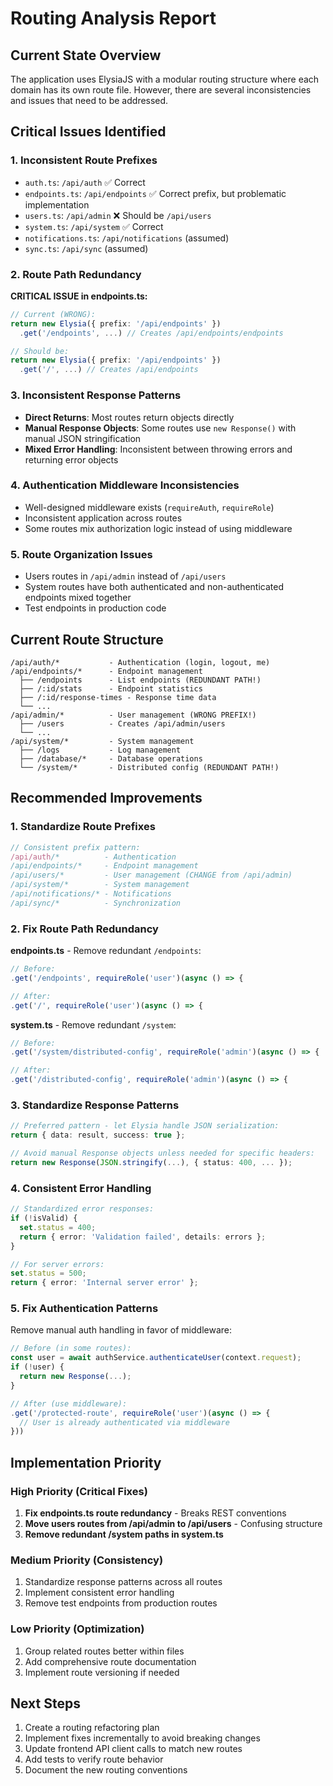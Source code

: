 # Routing Analysis Report

## Current State Overview

The application uses ElysiaJS with a modular routing structure where each domain has its own route file. However, there are several inconsistencies and issues that need to be addressed.

## Critical Issues Identified

### 1. **Inconsistent Route Prefixes**
- `auth.ts`: `/api/auth` ✅ Correct
- `endpoints.ts`: `/api/endpoints` ✅ Correct prefix, but problematic implementation
- `users.ts`: `/api/admin` ❌ Should be `/api/users`
- `system.ts`: `/api/system` ✅ Correct
- `notifications.ts`: `/api/notifications` (assumed)
- `sync.ts`: `/api/sync` (assumed)

### 2. **Route Path Redundancy**
**CRITICAL ISSUE in endpoints.ts:**
```typescript
// Current (WRONG):
return new Elysia({ prefix: '/api/endpoints' })
  .get('/endpoints', ...) // Creates /api/endpoints/endpoints

// Should be:
return new Elysia({ prefix: '/api/endpoints' })
  .get('/', ...) // Creates /api/endpoints
```

### 3. **Inconsistent Response Patterns**
- **Direct Returns**: Most routes return objects directly
- **Manual Response Objects**: Some routes use `new Response()` with manual JSON stringification
- **Mixed Error Handling**: Inconsistent between throwing errors and returning error objects

### 4. **Authentication Middleware Inconsistencies**
- Well-designed middleware exists (`requireAuth`, `requireRole`)
- Inconsistent application across routes
- Some routes mix authorization logic instead of using middleware

### 5. **Route Organization Issues**
- Users routes in `/api/admin` instead of `/api/users`
- System routes have both authenticated and non-authenticated endpoints mixed together
- Test endpoints in production code

## Current Route Structure

```
/api/auth/*           - Authentication (login, logout, me)
/api/endpoints/*      - Endpoint management 
  ├── /endpoints      - List endpoints (REDUNDANT PATH!)
  ├── /:id/stats      - Endpoint statistics
  ├── /:id/response-times - Response time data
  └── ...
/api/admin/*          - User management (WRONG PREFIX!)
  ├── /users          - Creates /api/admin/users
  └── ...
/api/system/*         - System management
  ├── /logs           - Log management
  ├── /database/*     - Database operations
  └── /system/*       - Distributed config (REDUNDANT PATH!)
```

## Recommended Improvements

### 1. **Standardize Route Prefixes**
```typescript
// Consistent prefix pattern:
/api/auth/*          - Authentication
/api/endpoints/*     - Endpoint management
/api/users/*         - User management (CHANGE from /api/admin)
/api/system/*        - System management
/api/notifications/* - Notifications
/api/sync/*          - Synchronization
```

### 2. **Fix Route Path Redundancy**
**endpoints.ts** - Remove redundant `/endpoints`:
```typescript
// Before:
.get('/endpoints', requireRole('user')(async () => {

// After:
.get('/', requireRole('user')(async () => {
```

**system.ts** - Remove redundant `/system`:
```typescript
// Before:
.get('/system/distributed-config', requireRole('admin')(async () => {

// After:
.get('/distributed-config', requireRole('admin')(async () => {
```

### 3. **Standardize Response Patterns**
```typescript
// Preferred pattern - let Elysia handle JSON serialization:
return { data: result, success: true };

// Avoid manual Response objects unless needed for specific headers:
return new Response(JSON.stringify(...), { status: 400, ... });
```

### 4. **Consistent Error Handling**
```typescript
// Standardized error responses:
if (!isValid) {
  set.status = 400;
  return { error: 'Validation failed', details: errors };
}

// For server errors:
set.status = 500;
return { error: 'Internal server error' };
```

### 5. **Fix Authentication Patterns**
Remove manual auth handling in favor of middleware:
```typescript
// Before (in some routes):
const user = await authService.authenticateUser(context.request);
if (!user) {
  return new Response(...);
}

// After (use middleware):
.get('/protected-route', requireRole('user')(async () => {
  // User is already authenticated via middleware
}))
```

## Implementation Priority

### High Priority (Critical Fixes)
1. **Fix endpoints.ts route redundancy** - Breaks REST conventions
2. **Move users routes from /api/admin to /api/users** - Confusing structure
3. **Remove redundant /system paths in system.ts**

### Medium Priority (Consistency)
1. Standardize response patterns across all routes
2. Implement consistent error handling
3. Remove test endpoints from production routes

### Low Priority (Optimization)
1. Group related routes better within files
2. Add comprehensive route documentation
3. Implement route versioning if needed

## Next Steps

1. Create a routing refactoring plan
2. Implement fixes incrementally to avoid breaking changes
3. Update frontend API client calls to match new routes
4. Add tests to verify route behavior
5. Document the new routing conventions
